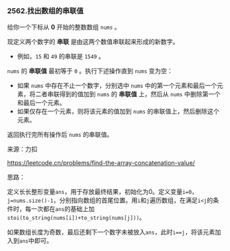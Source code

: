 ### 2562.找出数组的串联值

给你一个下标从 **0** 开始的整数数组 `nums` 。

现定义两个数字的 **串联** 是由这两个数值串联起来形成的新数字。

- 例如，`15` 和 `49` 的串联是 `1549` 。

`nums` 的 **串联值** 最初等于 `0` 。执行下述操作直到 `nums` 变为空：

- 如果 `nums` 中存在不止一个数字，分别选中 `nums` 中的第一个元素和最后一个元素，将二者串联得到的值加到 `nums` 的 **串联值** 上，然后从 `nums` 中删除第一个和最后一个元素。
- 如果仅存在一个元素，则将该元素的值加到 `nums` 的串联值上，然后删除这个元素。

返回执行完所有操作后 `nums` 的串联值。

来源：力扣

https://leetcode.cn/problems/find-the-array-concatenation-value/



思路：

​		定义长长整形变量`ans`，用于存放最终结果，初始化为0。定义变量`i=0`，`j=nums.size()-1`，分别指向数组的首尾位置。用`i`和`j`遍历数组，在满足`i<j`的条件时，每一次都在`ans`的基础上加`stoi(to_string(nums[i])+to_string(nums[j]))`。

​		如果数组长度为奇数，最后还剩下一个数字未被放入`ans`，此时`i==j`，将该元素加入到`ans`中即可。
